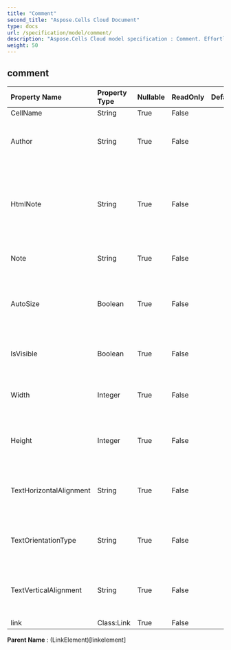 ```yaml
---
title: "Comment"
second_title: "Aspose.Cells Cloud Document"
type: docs
url: /specification/model/comment/
description: "Aspose.Cells Cloud model specification : Comment. Effortlessly handle Excel and other spreadsheet documents with features like opening, generating, editing, splitting, merging, comparing, and converting."
weight: 50
---
```


## **comment**

 

| Property Name | Property Type | Nullable |  ReadOnly | DefaultValue | Description | 
| :- | :- | :- |:- |  :- | :- |
| CellName | String | True |  False |  |  |  
| Author | String | True |  False |  | Gets and sets Name of the original comment author |  
| HtmlNote | String | True |  False |  | Gets and sets the html string which contains data and some formats in this comment. |  
| Note | String | True |  False |  | Represents the content of comment. |  
| AutoSize | Boolean | True |  False |  | Indicates if size of comment is adjusted automatically according to its content. |  
| IsVisible | Boolean | True |  False |  | Represents if the comment is visible or not. |  
| Width | Integer | True |  False |  | Represents the width of the comment, in unit of pixels. |  
| Height | Integer | True |  False |  | Represents the Height of the comment, in unit of pixels. |  
| TextHorizontalAlignment | String | True |  False |  | Gets and sets the text horizontal alignment type of the comment. |  
| TextOrientationType | String | True |  False |  | Gets and sets the text orientation type of the comment. |  
| TextVerticalAlignment | String | True |  False |  | Gets and sets the text vertical alignment type of the comment. |  
| link | Class:Link | True |  False |  |  |  

**Parent Name** : (LinkElement)[linkelement]


